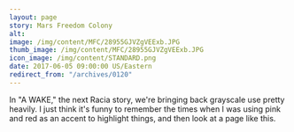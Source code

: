 ```yaml
---
layout: page
story: Mars Freedom Colony
alt:
image: /img/content/MFC/28955GJVZgVEExb.JPG
thumb_image: /img/content/MFC/28955GJVZgVEExb.JPG
icon_image: /img/content/STANDARD.png
date: 2017-06-05 09:00:00 US/Eastern
redirect_from: "/archives/0120"
---
```

In "A WAKE," the next Racia story, we're bringing back grayscale use pretty heavily. I just think it's funny to remember the times when I was using pink and red as an accent to highlight things, and then look at a page like this.
